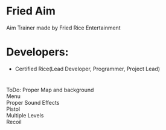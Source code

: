 ﻿# Fried Aim 

Aim Trainer made by Fried Rice Entertainment

# Developers: 
- Certified Rice(Lead Developer, Programmer, Project Lead)

# 

ToDo:
Proper Map and background\
Menu\
Proper Sound Effects\
Pistol\
Multiple Levels\
Recoil   
